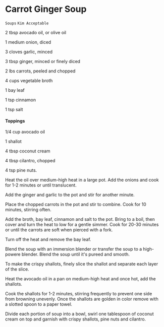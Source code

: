 # Carrot Ginger Soup

`Soups` `Kim Acceptable`

2 tbsp avocado oil, or olive oil

1 medium onion, diced

3 cloves garlic, minced

3 tbsp ginger, minced or finely diced

2 lbs carrots, peeled and chopped

4 cups vegetable broth

1 bay leaf

1 tsp cinnamon

1 tsp salt

#### **Toppings**

1/4 cup avocado oil

1 shallot

4 tbsp coconut cream

4 tbsp cilantro, chopped

4 tsp pine nuts.

Heat the oil over medium-high heat in a large pot. Add the onions and cook for 1-2 minutes or until translucent.

Add the ginger and garlic to the pot and stir for another minute.

Place the chopped carrots in the pot and stir to combine. Cook for 10 minutes, stirring often.

Add the broth, bay leaf, cinnamon and salt to the pot. Bring to a boil, then cover and turn the heat to low for a gentle simmer. Cook for 20-30 minutes or until the carrots are soft when pierced with a fork.

Turn off the heat and remove the bay leaf.

Blend the soup with an immersion blender or transfer the soup to a high-powere blender. Blend the soup until it's pureed and smooth.

To make the crispy shallots, finely slice the shallot and separate each layer of the slice.

Heat the avocado oil in a pan on medium-high heat and once hot, add the shallots.

Cook the shallots for 1-2 minutes, stirring frequently to prevent one side from browning unevenly. Once the shallots are golden in color remove with a slotted spoon to a paper towel.

Divide each portion of soup into a bowl, swirl one tablespoon of coconut cream on top and garnish with crispy shallots, pine nuts and cilantro.
